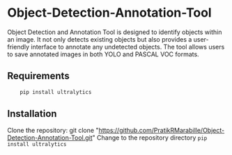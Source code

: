 # Object-Detection-Annotation-Tool
Object Detection and Annotation Tool is designed to identify objects within an image. It not only detects existing objects but also provides a user-friendly interface to annotate any undetected objects. The tool allows users to save annotated images in both YOLO and PASCAL VOC formats.

## Requirements
```bash
    pip install ultralytics
```
 ## Installation
 Clone the repository: git clone "https://github.com/PratikRMarabille/Object-Detection-Annotation-Tool.git"
 Change to the repository directory ```pip install ultralytics ```
